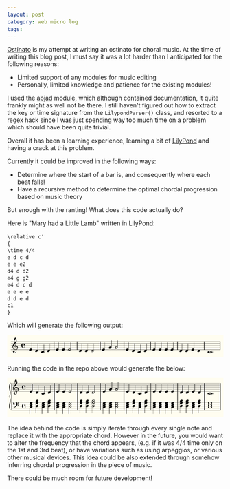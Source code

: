 ```yaml
---
layout: post
category: web micro log
tags:
---
```


[Ostinato](https://github.com/chappers/ostinato) is my attempt at writing an ostinato for choral music. At the time of writing this blog post, I must say it was a lot harder than I anticipated for the following reasons:

- Limited support of any modules for music editing
- Personally, limited knowledge and patience for the existing modules!

I used the [abjad](http://abjad.mbrsi.org/) module, which although contained documentation, it quite frankly might as well not be there. I still haven't figured out how to extract the key or time signature from the `LilypondParser()` class, and resorted to a regex hack since I was just spending way too much time on a problem which should have been quite trivial.

Overall it has been a learning experience, learning a bit of [LilyPond](http://www.lilypond.org/) and having a crack at this problem.

Currently it could be improved in the following ways:

- Determine where the start of a bar is, and consequently where each beat falls!
- Have a recursive method to determine the optimal chordal progression based on music theory

But enough with the ranting! What does this code actually do?

Here is "Mary had a Little Lamb" written in LilyPond:

```
\relative c'
{
\time 4/4
e d c d
e e e2
d4 d d2
e4 g g2
e4 d c d
e e e e
d d e d
c1
}
```

Which will generate the following output:

![Mary had a little lamb](/img/ostinato/marylamb.png)

Running the code in the repo above would generate the below:

![Mary had a little lamb](/img/ostinato/marylamb-lh.png)

The idea behind the code is simply iterate through every single note and replace it with the appropriate chord. However in the future, you would want to alter the frequency that the chord appears, (e.g. if it was 4/4 time only on the 1st and 3rd beat), or have variations such as using arpeggios, or various other musical devices. This idea could be also extended through somehow inferring chordal progression in the piece of music.

There could be much room for future development!
